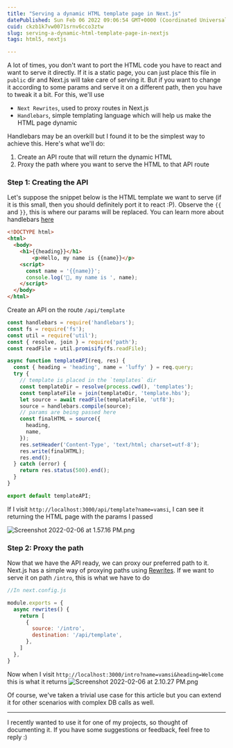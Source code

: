 ```yaml
---
title: "Serving a dynamic HTML template page in Next.js"
datePublished: Sun Feb 06 2022 09:06:54 GMT+0000 (Coordinated Universal Time)
cuid: ckzb1k7vw0071srnv6cco3ztw
slug: serving-a-dynamic-html-template-page-in-nextjs
tags: html5, nextjs

---
```


A lot of times, you don't want to port the HTML code you have to react and want to serve it directly. If it is a static page, you can just place this file in `public` dir and Next.js will take care of serving it. But if you want to change it according to some params and serve it on a different path, then you have to tweak it a bit. For this, we'll use 
- `Next Rewrites`, used to proxy routes in Next.js
- `Handlebars`, simple templating language which will help us make the HTML page dynamic

Handlebars may be an overkill but I found it to be the simplest way to achieve this. Here's what we'll do:

1. Create an API route that will return the dynamic HTML
2. Proxy the path where you want to serve the HTML to that API route

### Step 1: Creating the API 

Let's suppose the snippet below is the HTML template we want to serve (if it is this small, then you should definitely port it to react :P). Observe the `{{` and `}}`, this is where our params will be replaced. You can learn more about handlebars [here](https://handlebarsjs.com/)

```html
<!DOCTYPE html>
<html>
  <body>
    <h1>{{heading}}</h1>
		<p>Hello, my name is {{name}}</p>
    <script>
      const name = '{{name}}';
      console.log('👋, my name is ', name);
    </script>
  </body>
</html>
```

Create an API on the route `/api/template`

```js
const handlebars = require('handlebars');
const fs = require('fs');
const util = require('util');
const { resolve, join } = require('path');
const readFile = util.promisify(fs.readFile);

async function templateAPI(req, res) {
  const { heading = 'heading', name = 'luffy' } = req.query;
  try {
    // template is placed in the `templates` dir
    const templateDir = resolve(process.cwd(), 'templates');
    const templateFile = join(templateDir, 'template.hbs');
    let source = await readFile(templateFile, 'utf8');
    source = handlebars.compile(source);
    // params are being passed here
    const finalHTML = source({
      heading,
      name,
    });
    res.setHeader('Content-Type', 'text/html; charset=utf-8');
    res.write(finalHTML);
    res.end();
  } catch (error) {
    return res.status(500).end();
  }
}

export default templateAPI;
```

If I visit `http://localhost:3000/api/template?name=vamsi`, I can see it returning the HTML page with the params I passed

![Screenshot 2022-02-06 at 1.57.16 PM.png](https://cdn.hashnode.com/res/hashnode/image/upload/v1644136253857/X5jD_QMz-.png)


### Step 2: Proxy the path

Now that we have the API ready, we can proxy our preferred path to it. Next.js has a simple way of proxying paths using [Rewrites](https://nextjs.org/docs/api-reference/next.config.js/rewrites). If we want to serve it on path `/intro`, this is what we have to do 

```js
//In next.config.js

module.exports = {
  async rewrites() {
    return [
      {
        source: '/intro',
        destination: '/api/template',
      },
    ]
  },
}
```
Now when I visit `http://localhost:3000/intro?name=vamsi&heading=Welcome` this is what it returns
![Screenshot 2022-02-06 at 2.10.27 PM.png](https://cdn.hashnode.com/res/hashnode/image/upload/v1644136841159/8TcELenaB.png)

Of course, we've taken a trivial use case for this article but you can extend it for other scenarios with complex DB calls as well.

---
I recently wanted to use it for one of my projects, so thought of documenting it. If you have some suggestions or feedback, feel free to reply :)




